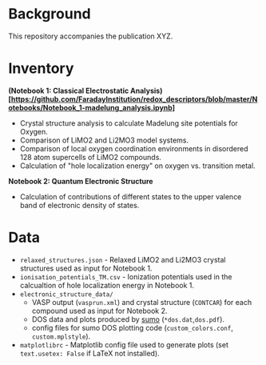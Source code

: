 # Background
This repository accompanies the publication XYZ. 

# Inventory 
**(Notebook 1: Classical Electrostatic Analysis)[https://github.com/FaradayInstitution/redox_descriptors/blob/master/Notebooks/Notebook_1-madelung_analysis.ipynb]** 

- Crystal structure analysis to calculate Madelung site potentials for Oxygen.
- Comparison of LiMO2 and Li2MO3 model systems. 
- Comparison of local oxygen coordination environments in disordered 128 atom supercells of LiMO2 compounds.
- Calculation of "hole localization energy" on oxygen vs. transition metal.

**Notebook 2: Quantum Electronic Structure**

- Calculation of contributions of different states to the upper valence band of electronic density of states.


# Data
- `relaxed_structures.json`  - Relaxed LiMO2 and Li2MO3 crystal structures used as input for Notebook 1. 
- `ionisation_potentials_TM.csv` - Ionization potentials used in the calcualtion of hole localization energy in Notebook 1.
- `electronic_structure_data/`
	- VASP output (`vasprun.xml`) and crystal structure (`CONTCAR`) for each compound used as input for Notebook 2.
	- DOS data and plots produced by [sumo](https://github.com/SMTG-UCL/sumo) (`*dos.dat`,`dos.pdf`). 
	- config files for sumo DOS plotting code (`custom_colors.conf`, `custom.mplstyle`). 
- `matplotlibrc` - Matplotlib config file used to generate plots (set `text.usetex: False` if LaTeX not installed).


